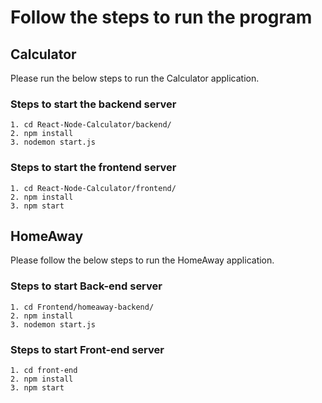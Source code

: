# Follow the steps to run the program

## Calculator

Please run the below steps to run the Calculator application.

### Steps to start the backend server

    1. cd React-Node-Calculator/backend/
    2. npm install
    3. nodemon start.js

### Steps to start the frontend server

    1. cd React-Node-Calculator/frontend/
    2. npm install 
    3. npm start

## HomeAway

Please follow the below steps to run the HomeAway application.

### Steps to start Back-end server
    1. cd Frontend/homeaway-backend/
    2. npm install
    3. nodemon start.js

### Steps to start Front-end server
    1. cd front-end
    2. npm install
    3. npm start
